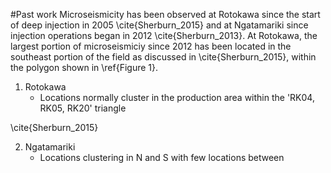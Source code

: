 #Past work
Microseismicity has been observed at Rotokawa since the start of deep injection in 2005 \cite{Sherburn_2015} and at Ngatamariki since injection operations began in 2012 \cite{Sherburn_2013}. At Rotokawa, the largest portion of microseismiciy since 2012 has been located in the southeast portion of the field as discussed in \cite{Sherburn_2015}, within the polygon shown in \ref{Figure 1}.

1. Rotokawa
    * Locations normally cluster in the production area within the 'RK04, RK05, RK20' triangle

\cite{Sherburn_2015}

2. Ngatamariki
    * Locations clustering in N and S with few locations between